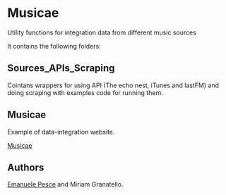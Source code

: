 # Musicae
Utility functions for integration data from different music sources


It contains the following folders: 
## Sources_APIs_Scraping
Cointans wrappers for using API (The echo nest, iTunes and lastFM) and doing scraping with examples code for running them.



## Musicae
Example of data-integration website.


[Musicae](http://musicae.altervista.org/)


## Authors
[Emanuele Pesce](https://github.com/emanuelepesce) and Miriam Granatello.
